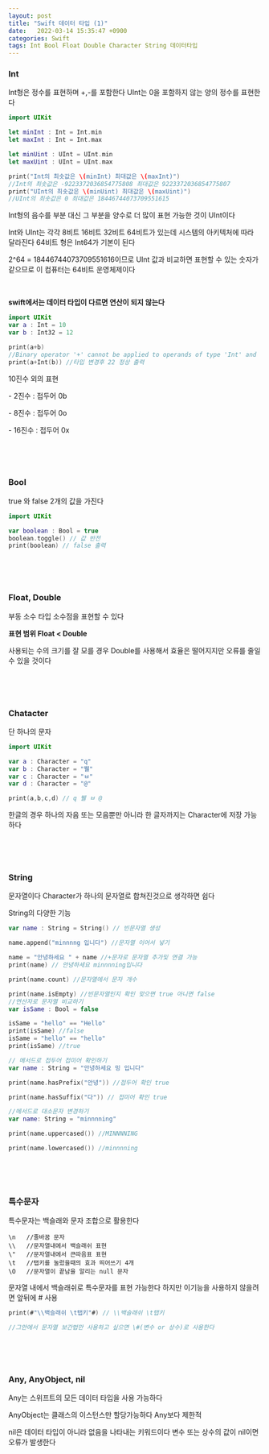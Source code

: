 ```yaml
---
layout: post
title: "Swift 데이터 타입 (1)"
date:   2022-03-14 15:35:47 +0900
categories: Swift
tags: Int Bool Float Double Character String 데이터타입
---
```


### **Int**

Int형은 정수를 표현하며 +,-를 포함한다 UInt는 0을 포함하지 않는 양의 정수를 표현한다

``` swift
import UIKit

let minInt : Int = Int.min
let maxInt : Int = Int.max

let minUint : UInt = UInt.min
let maxUint : UInt = UInt.max

print("Int의 최솟값은 \(minInt) 최대값은 \(maxInt)")
//Int의 최솟값은 -9223372036854775808 최대값은 9223372036854775807
print("UInt의 최솟값은 \(minUint) 최대값은 \(maxUint)")
//UInt의 최솟값은 0 최대값은 18446744073709551615

```

Int형의 음수를 부분 대신 그 부분을 양수로 더 많이 표현 가능한 것이 UInt이다

Int와 UInt는 각각 8비트 16비트 32비트 64비트가 있는데 시스템의 아키텍처에 따라 달라진다 64비트 형은 Int64가 기본이 된다

2^64 =  18446744073709551616이므로 UInt 값과 비교하면 표현할 수 있는 숫자가 같으므로  이 컴퓨터는 64비트 운영체제이다

&nbsp;

**swift에서는 데이터 타입이 다르면 연산이 되지 않는다**

```swift
import UIKit
var a : Int = 10
var b : Int32 = 12

print(a+b)
//Binary operator '+' cannot be applied to operands of type 'Int' and 'Int32' 오류 출력
print(a+Int(b)) //타입 변경후 22 정상 출력

```

10진수 외의 표현

\- 2진수 : 접두어 0b

\- 8진수 : 접두어 0o

\- 16진수 : 접두어 0x

&nbsp;

&nbsp;

### **Bool**

true 와 false 2개의 값을 가진다

```swift
import UIKit

var boolean : Bool = true
boolean.toggle() // 값 반전
print(boolean) // false 출력
```

&nbsp;

&nbsp;

### **Float,** **Double**

부동 소수 타입 소수점을 표현할 수 있다

**표현 범위 Float  < Double**

 사용되는 수의 크기를 잘 모를 경우 Double를 사용해서 효율은 떨어지지만 오류를 줄일 수 있을 것이다

&nbsp;

&nbsp;

### **Chatacter**

단 하나의 문자 

```swift
import UIKit

var a : Character = "q"
var b : Character = "뷀"
var c : Character = "ㅂ"
var d : Character = "@"

print(a,b,c,d) // q 뷀 ㅂ @
```

 한글의 경우 하나의 자음 또는 모음뿐만 아니라 한 글자까지는 Character에 저장 가능하다

&nbsp;

&nbsp;

### **String**

문자열이다 Character가 하나의 문자열로 합쳐진것으로 생각하면 쉽다



String의 다양한 기능

```swift
var name : String = String() // 빈문자열 생성

name.append("minnnng 입니다") //문자열 이어서 넣기

name = "안녕하세요 " + name //+문자로 문자열 추가및 연결 가능
print(name) // 안녕하세요 minnnning입니다

print(name.count) //문자열에서 문자 개수

print(name.isEmpty) //빈문자열인지 확인 맞으면 true 아니면 false
//연산자로 문자열 비교하기
var isSame : Bool = false

isSame = "hello" == "Hello"
print(isSame) //false
isSame = "hello" == "hello"
print(isSame) //true

// 메서드로 접두어 접미어 확인하기
var name : String = "안녕하세요 밍 입니다"

print(name.hasPrefix("안녕")) //접두어 확인 true

print(name.hasSuffix("다")) // 접미어 확인 true

//메서드로 대소문자 변경하기
var name: String = "minnnning"

print(name.uppercased()) //MINNNNING

print(name.lowercased()) //minnnning

```

&nbsp;

&nbsp;

### **특수문자** 

특수문자는 백슬래와 문자 조합으로 활용한다

```
\n   //줄바꿈 문자
\\   //문자열내에서 백슬래쉬 표현
\"   //문자열내에서 큰따음표 표현
\t   //탭키를 눌렀을때의 효과 띄어쓰기 4개
\O   //문자열이 끝남을 알리는 null 문자
```

문자열 내에서 백슬래쉬로 특수문자를 표현 가능한다 하지만 이기능을 사용하지 않을려면 앞뒤에 # 사용

```swift
print(#"\\백슬래쉬 \t탭키"#) // \\백슬래쉬 \t탭키

//그안에서 문자열 보간법만 사용하고 싶으면 \#(변수 or 상수)로 사용한다 
```

&nbsp;

&nbsp;

### **Any, AnyObject, nil**

Any는 스위프트의 모든 데이터 타입을 사용 가능하다 

AnyObject는 클래스의 이스턴스만 할당가능하다 Any보다 제한적

nil은 데이터 타입이 아니라 없음을 나타내는 키워드이다 변수 또는 상수의 값이 nil이면 오류가 발생한다